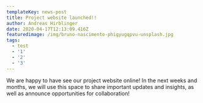 ```yaml
---
templateKey: news-post
title: Project website launched!!
author: Andreas Hirblinger
date: 2020-04-17T12:13:09.416Z
featuredimage: /img/bruno-nascimento-phigyugqpvu-unsplash.jpg
tags:
  - test
  - '1'
  - '2'
  - '3'
---
```

We are happy to have see our project website online! In the next weeks and months, we will use this space to share important updates and insights, as well as announce opportunities for collaboration!